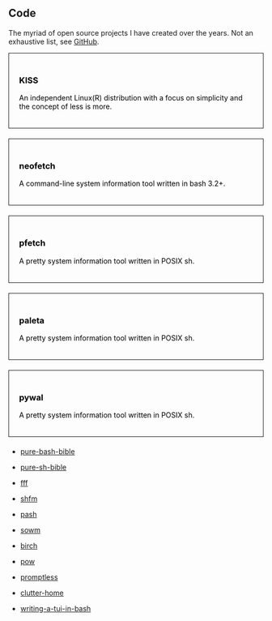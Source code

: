 <style>.a{color:#000;text-decoration:none}.c{padding:20px;border: 1px solid;margin-bottom:20px;transition:.2s}.c:hover{background:#000;color:#fff}</style>

## Code

The myriad of open source projects I have created over the years.
Not an exhaustive list, see [GitHub](https://github.com/dylanaraps).


<a class=a href="https://k1ss.org"><div class=c>
### KISS
An independent Linux(R) distribution with a focus on simplicity and the concept of less is more.
</div></a>

<a class=a href="https://github.com/dylanaraps/neofetch"><div class=c>
### neofetch
A command-line system information tool written in bash 3.2+.
</div></a>

<a class=a href="https://github.com/dylanaraps/pfetch"><div class=c>
### pfetch
A pretty system information tool written in POSIX sh.
</div></a>

<a class=a href="https://github.com/dylanaraps/paleta"><div class=c>
### paleta
A pretty system information tool written in POSIX sh.
</div></a>

<a class=a href="https://github.com/dylanaraps/pywal"><div class=c>
### pywal
A pretty system information tool written in POSIX sh.
</div></a>

- [pure-bash-bible](https://github.com/dylanaraps/pure-bash-bible)
- [pure-sh-bible](https://github.com/dylanaraps/pure-sh-bible)

- [fff](https://github.com/dylanaraps/fff)
- [shfm](https://github.com/dylanaraps/shfm)

- [pash](https://github.com/dylanaraps/pash)
- [sowm](https://github.com/dylanaraps/sowm)
- [birch](https://github.com/dylanaraps/birch)
- [pow](https://github.com/dylanaraps/pow)
- [promptless](https://github.com/dylanaraps/promptless)
- [clutter-home](https://github.com/dylanaraps/clutter-home)
- [writing-a-tui-in-bash](https://github.com/dylanaraps/writing-a-tui-in-bash)
